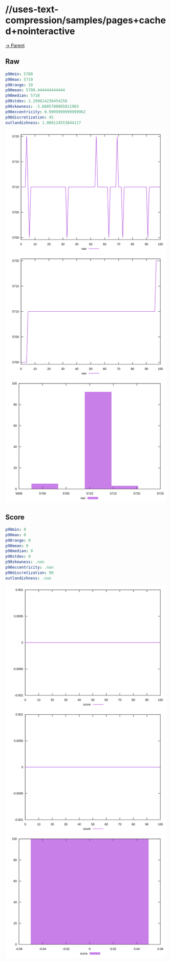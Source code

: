 
# //uses-text-compression/samples/pages+cached+nointeractive

[→ Parent](../..)


## Raw


```yaml
p90min: 5700
p90max: 5710
p90range: 10
p90mean: 5709.444444444444
p90median: 5710
p90stdev: 2.290614236454256
p90skewness: -3.8805700005811983
p90eccentricity: 0.9999999999999962
p90discretization: 45
outlandishness: 1.000124553844117

```

![PLOT: raw-values](./raw/values.svg)![PLOT: raw-sorted](./raw/sorted.svg)![PLOT: raw-histogram](./raw/histogram.svg)
## Score


```yaml
p90min: 0
p90max: 0
p90range: 0
p90mean: 0
p90median: 0
p90stdev: 0
p90skewness: .nan
p90eccentricity: .nan
p90discretization: 90
outlandishness: .nan

```

![PLOT: score-values](./score/values.svg)![PLOT: score-sorted](./score/sorted.svg)![PLOT: score-histogram](./score/histogram.svg)